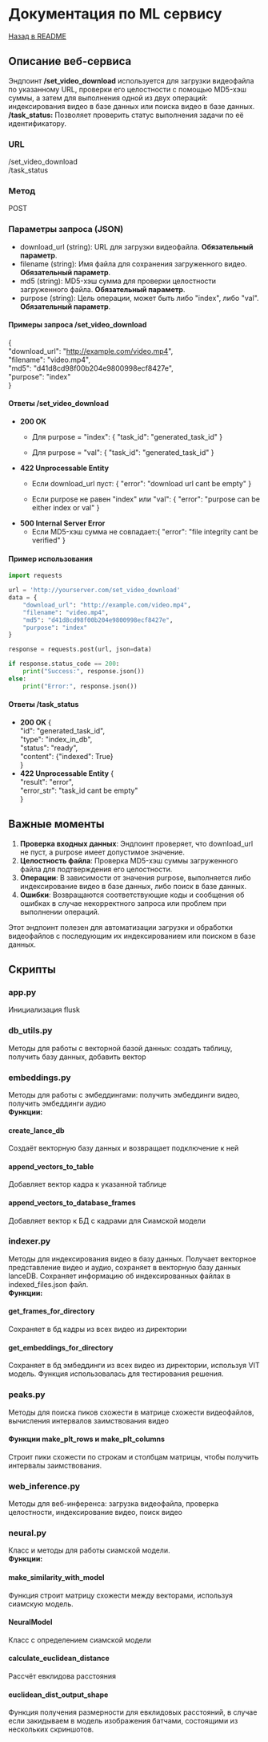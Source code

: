 # Документация по ML сервису
[Назад в README](README.md)
## Описание веб-сервиса
Эндпоинт **/set_video_download** используется для загрузки видеофайла по указанному URL, проверки его целостности с помощью 
MD5-хэш суммы, а затем для выполнения одной из двух операций: индексирования видео в базе данных или поиска видео 
в базе данных. \
 **/task_status:** Позволяет проверить статус выполнения задачи по её идентификатору.
### URL
/set_video_download \
/task_status



### Метод
POST

### Параметры запроса (JSON)
- download_url (string): URL для загрузки видеофайла. **Обязательный параметр**.
- filename (string): Имя файла для сохранения загруженного видео. **Обязательный параметр**.
- md5 (string): MD5-хэш сумма для проверки целостности загруженного файла. **Обязательный параметр**.
- purpose (string): Цель операции, может быть либо "index", либо "val". **Обязательный параметр**.
#### Примеры запроса  /set_video_download

{\
    "download_url": "http://example.com/video.mp4", \
    "filename": "video.mp4",\
    "md5": "d41d8cd98f00b204e9800998ecf8427e",\
    "purpose": "index"\
}
#### Ответы /set_video_download

  - **200 OK**
    - Для purpose = "index":
    {
          "task_id": "generated_task_id"
      }
      
    - Для purpose = "val": {
          "task_id": "generated_task_id"
      }
  - **422 Unprocessable Entity**
    - Если download_url пуст: {
          "error": "download url cant be empty"
      }
   
    - Если purpose не равен "index" или "val":   {
          "error": "purpose can be either index or val"
      }
  - **500 Internal Server Error**
    - Если MD5-хэш сумма не совпадает:{
          "error": "file integrity cant be verified"
      }
  #### Пример использования
```python
import requests

url = 'http://yourserver.com/set_video_download'
data = {
    "download_url": "http://example.com/video.mp4",
    "filename": "video.mp4",
    "md5": "d41d8cd98f00b204e9800998ecf8427e",
    "purpose": "index"
}

response = requests.post(url, json=data)

if response.status_code == 200:
    print("Success:", response.json())
else:
    print("Error:", response.json())
```
#### Ответы /task_status
- **200 OK**
  { \
      "id": "generated_task_id", \
      "type": "index_in_db", \
      "status": "ready", \
      "content": {"indexed": True} \
  }
- **422 Unprocessable Entity**
    { \
        "result": "error", \
        "error_str": "task_id cant be empty" \
    }
    
## Важные моменты

1. **Проверка входных данных**: Эндпоинт проверяет, что download_url не пуст, а purpose имеет допустимое значение.
2. **Целостность файла**: Проверка MD5-хэш суммы загруженного файла для подтверждения его целостности.
3. **Операции**: В зависимости от значения purpose, выполняется либо индексирование видео в базе данных, либо поиск в базе данных.
4. **Ошибки**: Возвращаются соответствующие коды и сообщения об ошибках в случае некорректного запроса или проблем при выполнении операций.

Этот эндпоинт полезен для автоматизации загрузки и обработки видеофайлов с последующим их индексированием или поиском в базе данных.

## Скрипты
### app.py
Инициализация flusk
### db_utils.py
Методы для работы с векторной базой данных: создать таблицу, получить базу данных, добавить вектор
### embeddings.py
Методы для работы с эмбеддингами: получить эмбеддинги видео, получить эмбеддинги аудио \
**Функции:**
#### create_lance_db
Создаёт векторную базу данных и возвращает подключение к ней
#### append_vectors_to_table
Добавляет вектор кадра к указанной таблице
#### append_vectors_to_database_frames
Добавляет вектор к БД с кадрами для Сиамской модели
### indexer.py
Методы для индексирования видео в базу данных. Получает векторное представление видео и аудио, сохраняет в векторную базу данных lanceDB. Сохраняет информацию об индексированных файлах в indexed_files.json файл. \
**Функции:**
#### get_frames_for_directory
Сохраняет в бд кадры из всех видео из директории
#### get_embeddings_for_directory
Сохраняет в бд эмбеддинги из всех видео из директории, используя VIT модель. Функция использовалась для тестирования решения.
### peaks.py
Методы для поиска пиков схожести в матрице схожести видеофайлов, вычисления интервалов заимствования видео
#### Функции make_plt_rows и make_plt_columns
Строит пики схожести по строкам и столбцам матрицы, чтобы получить интервалы заимствования.
### web_inference.py
Методы для веб-инференса: загрузка видеофайла, проверка целостности, индексирование видео, поиск видео
### neural.py
Класс и методы для работы сиамской модели. \
**Функции:**
#### make_similarity_with_model
Функция строит матрицу схожести между векторами, используя сиамскую модель.
#### NeuralModel
Класс с определением сиамской модели
#### calculate_euclidean_distance
Рассчёт евклидова расстояния
#### euclidean_dist_output_shape
Функция получения размерности для евклидовых расстояний, в случае если закидываем в модель изображения батчами, состоящими из нескольких скриншотов.
